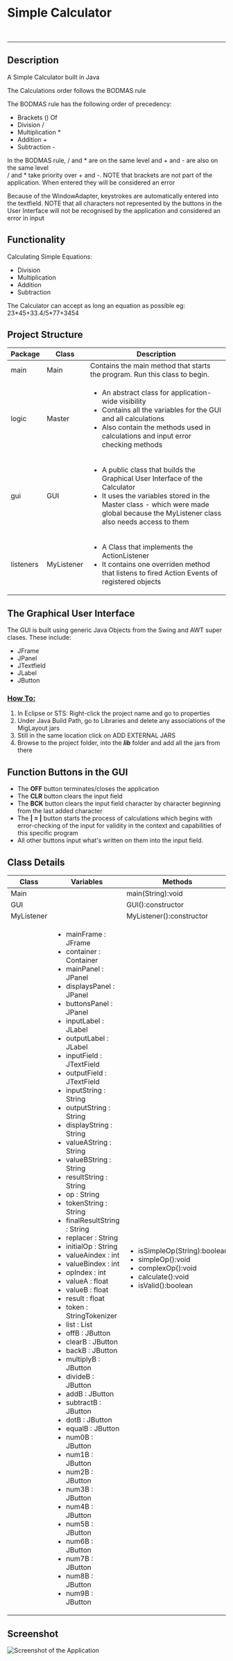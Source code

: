 <h1>Simple Calculator</h1><br />
<hr />
<h2>Description</h2>
<p>A Simple Calculator built in Java</p>
<p>The Calculations order follows the BODMAS rule</p>
<p>The BODMAS rule has the following order of precedency:</p>
	<ul>
		<li>Brackets () Of</li>
		<li>Division /</li>
		<li>Multiplication *</li>
		<li>Addition +</li>
		<li>Subtraction -</li>
	</ul>
<p>In the BODMAS rule, / and * are on the same level and + and - are also on the same level<br />/ and * take priority over + and -. NOTE that brackets are not part of the application. When entered they will be considered an error</p>
<p>Because of the WindowAdapter, keystrokes are automatically entered into the textfield. NOTE that all characters not represented by the buttons in the User Interface will not be recognised by the application and considered an error in input</p>
<h2>Functionality</h2>
<p>Calculating Simple Equations:</p>
	<ul>
		<li>Division</li>
		<li>Multiplication</li>
		<li>Addition</li>
		<li>Subtraction</li>
	</ul>
<p>The Calculator can accept as long an equation as possible eg: 23*45+33.4/5*77+3454
<h2>Project Structure</h2>
<table>
	<thead>
		<tr>
			<th>Package</th>
			<th>Class</th>
			<th>Description</th>
		</tr>
	</thead>
	<tbody>
		<tr>
			<td>main</td>
			<td>Main</td>
			<td>Contains the main method that starts the program. Run this class to begin.</td>
		</tr>
		<tr>
			<td>logic</td>
			<td>Master</td>
			<td>
				<ul>
					<li>An abstract class for application-wide visibility</li>
					<li>Contains all the variables for the GUI and all calculations</li>
					<li>Also contain the methods used in calculations and input error checking methods</li>
				</ul>
			</td>
		</tr>
		<tr>
			<td>gui</td>
			<td>GUI</td>
			<td>
				<ul>
					<li>A public class that builds the Graphical User Interface of the Calculator</li>
					<li>It uses the variables stored in the Master class - which were made global because the MyListener class also needs access to them</li>
				</ul>
			</td>
		</tr>
		<tr>
			<td>listeners</td>
			<td>MyListener</td>
			<td>
				<ul>
					<li>A Class that implements the ActionListener</li>
					<li>It contains one overriden method that listens to fired Action Events of registered objects</li>
				</ul>
			</td>
		</tr>
	</tbody>
</table>
<h2>The Graphical User Interface</h2>
<p>The GUI is built using generic Java Objects from the Swing and AWT super clases. These include:</p>
<ul>
	<li>JFrame</li>
	<li>JPanel</li>
	<li>JTextfield</li>
	<li>JLabel</li>
	<li>JButton</li>
</ul>
<The Layout Manager used is from an external Java jar library called MigLayout. The files are included in the project folder under the sub-folder LIB. When the project is downloaded or cloned, the class path must be updated in the build path by adding 'eternal jars' and removing old locations.</p>
<h3><u>How To:</u></h3>
<ol>
	<li>In Eclipse or STS: Right-click the project name and go to properties</li>
	<li>Under Java Build Path, go to Libraries and delete any associations of the MigLayout jars</li>
	<li>Still in the same location click on ADD EXTERNAL JARS</li>
	<li>Browse to the project folder, into the <b><em>lib</em></b> folder and add all the jars from there</li>
</ol>
<h2>Function Buttons in the GUI</h2>
<ul>
	<li>The <b>OFF</b> button terminates/closes the application</li>
	<li>The <b>CLR</b> button clears the input field</li>
	<li>The <b>BCK</b> button clears the input field character by character beginning from the last added character</li>
	<li>The <b>| = |</b> button starts the process of calculations which begins with error-checking of the input for validity in the context and capabilities of this specific program</li>
	<li>All other buttons input what's written on them into the input field.</li>
</ul>
<h2>Class Details</h2>
<table>
	<thead>
		<tr>
			<th>Class</th>
			<th>Variables</th>
			<th>Methods</th>
		</tr>
	</thead>
	<tbody>
		<tr>
			<td>Main</td>
			<td></td>
			<td>main(String):void</td>
		</tr>
		<tr>
			<td>GUI</td>
			<td></td>
			<td>GUI():constructor</td>
		</tr>
		<tr>
			<td>MyListener</td>
			<td></td>
			<td>MyListener():constructor</td>
		</tr>
		<tr>
			<td></td>
			<td>
				<ul>
					<li>mainFrame : JFrame</li>
					<li>container : Container</li>
					<li>mainPanel : JPanel</li>
					<li>displaysPanel : JPanel</li>
					<li>buttonsPanel : JPanel</li>
					<li>inputLabel : JLabel</li>
					<li>outputLabel : JLabel</li>
					<li>inputField : JTextField</li>
					<li>outputField : JTextField</li>
					<li>inputString : String</li>
					<li>outputString : String</li>
					<li>displayString : String</li>
					<li>valueAString : String</li>
					<li>valueBString : String</li>
					<li>resultString : String</li>
					<li>op : String</li>
					<li>tokenString : String</li>
					<li>finalResultString : String</li>
					<li>replacer : String</li>
					<li>initialOp : String</li>
					<li>valueAindex : int</li>
					<li>valueBindex : int</li>
					<li>opIndex : int</li>
					<li>valueA : float</li>
					<li>valueB : float</li>
					<li>result : float</li>
					<li>token : StringTokenizer</li>
					<li>list : List<String></li>
					<li>offB : JButton</li>
					<li>clearB : JButton</li>
					<li>backB : JButton</li>
					<li>multiplyB : JButton</li>
					<li>divideB : JButton</li>
					<li>addB : JButton</li>
					<li>subtractB : JButton</li>
					<li>dotB : JButton</li>
					<li>equalB : JButton</li>
					<li>num0B : JButton</li>
					<li>num1B : JButton</li>
					<li>num2B : JButton</li>
					<li>num3B : JButton</li>
					<li>num4B : JButton</li>
					<li>num5B : JButton</li>
					<li>num6B : JButton</li>
					<li>num7B : JButton</li>
					<li>num8B : JButton</li>
					<li>num9B : JButton</li>
				</ul>
			</td>
			<td>
				<ul>
					<li>isSimpleOp(String):boolean</li>
					<li>simpleOp():void</li>
					<li>complexOp():void</li>
					<li>calculate():void</li>
					<li>isValid():boolean</li>
				</ul>
			</td>
		</tr>
	</tbody>
</table>
<h2>Screenshot</h2>
<img src="https://hpkc.blob.core.windows.net/projects/Simple Calculator/Simple Calculator.jpg" title="Screenshot of the Application" alt="Screenshot of the Application">

